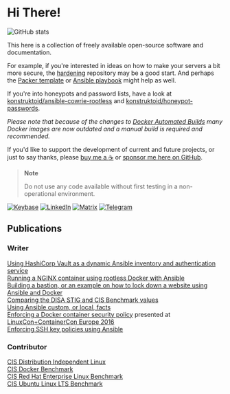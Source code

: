 # Hi There!

![GitHub stats](https://github-readme-stats.vercel.app/api?username=konstruktoid&show_icons=true)

This here is a collection of freely available open-source software and
documentation.

For example, if you're interested in ideas on how to make your servers a bit
more secure, the [hardening](https://github.com/konstruktoid/hardening)
repository may be a good start. And perhaps the [Packer template](https://github.com/konstruktoid/hardening-geniso)
or [Ansible playbook](https://github.com/konstruktoid/ansible-role-hardening)
might help as well.

If you're into honeypots and password lists, have a look at
[konstruktoid/ansible-cowrie-rootless](https://github.com/konstruktoid/ansible-cowrie-rootless)
and [konstruktoid/honeypot-passwords](https://github.com/konstruktoid/honeypot-passwords).

_Please note that because of the changes to [Docker Automated Builds](https://docs.docker.com/docker-hub/builds/)
many Docker images are now outdated and a manual build is required and recommended._

If you'd like to support the development of current and future projects, or just
to say thanks, please [buy me a :coffee:](https://github.com/sponsors/konstruktoid?frequency=one-time)
or [sponsor me here on GitHub](https://github.com/sponsors/konstruktoid).

> **Note**
>
> Do not use any code available without first testing in a non-operational environment.
>

[![Keybase](https://img.shields.io/badge/-Keybase-yellowgreen?style=flat-square)](https://keybase.io/konstruktoid)
[![LinkedIn](https://img.shields.io/badge/-LinkedIn-006192?style=flat-square)](https://www.linkedin.com/in/thosjo)
[![Matrix](https://img.shields.io/badge/-Matrix-black?style=flat-square)](https://matrix.to/#/@konstruktoid:matrix.org)
[![Telegram](https://img.shields.io/badge/-Telegram-0088CC?style=flat-square)](https://t.me/konstruktoid)

## Publications

### Writer

[Using HashiCorp Vault as a dynamic Ansible inventory and authentication service](https://konstruktoid.medium.com/using-hashicorp-vault-as-a-dynamic-ansible-inventory-and-authentication-service-301495e6da2b)\
[Running a NGINX container using rootless Docker with Ansible](https://github.com/konstruktoid/ansible-docker-rootless)\
[Building a bastion, or an example on how to lock down a website using Ansible and Docker](https://github.com/konstruktoid/publications/blob/master/bastion/README.md)\
[Comparing the DISA STIG and CIS Benchmark values](https://github.com/konstruktoid/publications/blob/master/ubuntu_comparing_guides_benchmarks.md)\
[Using Ansible custom, or local, facts](https://konstruktoid.medium.com/using-ansible-custom-or-local-facts-95f3a8510fae)\
[Enforcing a Docker container security policy](https://raw.githubusercontent.com/konstruktoid/Docker/master/ContainerCon_Berlin_2016.pdf)
presented at [LinuxCon+ContainerCon Europe 2016](https://linuxconcontainerconeurope2016.sched.com/event/7oHi/enforcing-a-docker-container-security-policy-thomas-sjogren-ab-svenska-spel)\
[Enforcing SSH key policies using Ansible](https://medium.com/@konstruktoid/enforcing-ssh-key-policies-using-ansible-dedcdea5d46e)

### Contributor

[CIS Distribution Independent Linux](https://www.cisecurity.org/benchmark/distribution_independent_linux/)\
[CIS Docker Benchmark](https://www.cisecurity.org/benchmark/docker/) \
[CIS Red Hat Enterprise Linux Benchmark](https://www.cisecurity.org/benchmark/red_hat_linux/)\
[CIS Ubuntu Linux LTS Benchmark](https://www.cisecurity.org/benchmark/ubuntu_linux/)
